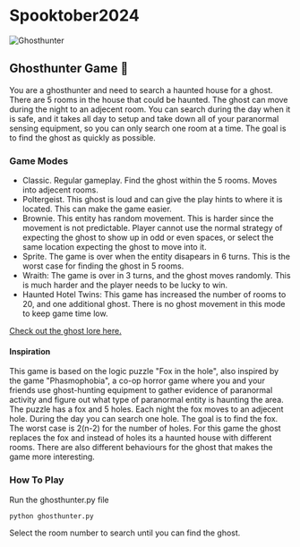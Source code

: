# Spooktober2024

![Ghosthunter](https://github.com/user-attachments/assets/e0e3691b-baf5-40c2-bd0f-de37887e9fe1)

## Ghosthunter Game 👻

You are a ghosthunter and need to search a haunted house for a ghost. 
There are 5 rooms in the house that could be haunted. 
The ghost can move during the night to an adjecent room. 
You can search during the day when it is safe, and it takes all day to setup and take down all of your paranormal sensing equipment, so you can only search one room at a time.
The goal is to find the ghost as quickly as possible.

### Game Modes

* Classic. Regular gameplay. Find the ghost within the 5 rooms. Moves into adjecent rooms.
* Poltergeist. This ghost is loud and can give the play hints to where it is located. This can make the game easier.
* Brownie. This entity has random movement. This is harder since the movement is not predictable. Player cannot use the normal strategy of expecting the ghost to show up in odd or even spaces, or select the same location expecting the ghost to move into it.
* Sprite. The game is over when the entity disapears in 6 turns. This is the worst case for finding the ghost in 5 rooms.
* Wraith: The game is over in 3 turns, and the ghost moves randomly. This is much harder and the player needs to be lucky to win.
* Haunted Hotel Twins: This game has increased the number of rooms to 20, and one additional ghost. There is no ghost movement in this mode to keep game time low.

[Check out the ghost lore here.](https://github.com/tsoneriu1/Spooktober2024/blob/main/MeetTheGhosts.md)

#### Inspiration
This game is based on the logic puzzle "Fox in the hole", also inspired by the game "Phasmophobia", a co-op horror game where you and your friends use ghost-hunting equipment to gather evidence of paranormal activity and figure out what type of paranormal entity is haunting the area. 
The puzzle has a fox and 5 holes. Each night the fox moves to an adjecent hole. During the day you can search one hole. The goal is to find the fox. The worst case is 2(n-2) for the number of holes. For this game the ghost replaces the fox and instead of holes its a haunted house with different rooms. There are also different behaviours for the ghost that makes the game more interesting.

### How To Play

Run the ghosthunter.py file

```
python ghosthunter.py
```

Select the room number to search until you can find the ghost.
